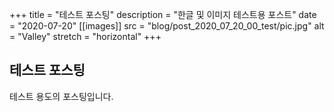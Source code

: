 +++
title = "테스트 포스팅"
description = "한글 및 이미지 테스트용 포스트"
date = "2020-07-20"
[[images]]
  src = "blog/post_2020_07_20_00_test/pic.jpg"
  alt = "Valley"
  stretch = "horizontal"
+++

## 테스트 포스팅

테스트 용도의 포스팅입니다.